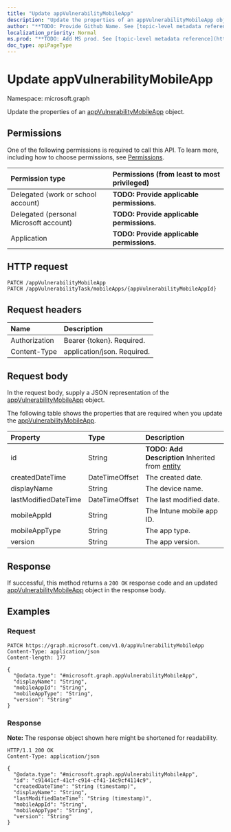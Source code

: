 ```yaml
---
title: "Update appVulnerabilityMobileApp"
description: "Update the properties of an appVulnerabilityMobileApp object."
author: "**TODO: Provide Github Name. See [topic-level metadata reference](https://msgo.azurewebsites.net/add/document/guidelines/metadata.html#topic-level-metadata)**"
localization_priority: Normal
ms.prod: "**TODO: Add MS prod. See [topic-level metadata reference](https://msgo.azurewebsites.net/add/document/guidelines/metadata.html#topic-level-metadata)**"
doc_type: apiPageType
---
```


# Update appVulnerabilityMobileApp
Namespace: microsoft.graph



Update the properties of an [appVulnerabilityMobileApp](../resources/appvulnerabilitymobileapp.md) object.

## Permissions
One of the following permissions is required to call this API. To learn more, including how to choose permissions, see [Permissions](/graph/permissions-reference).

|Permission type|Permissions (from least to most privileged)|
|:---|:---|
|Delegated (work or school account)|**TODO: Provide applicable permissions.**|
|Delegated (personal Microsoft account)|**TODO: Provide applicable permissions.**|
|Application|**TODO: Provide applicable permissions.**|

## HTTP request

<!-- {
  "blockType": "ignored"
}
-->
``` http
PATCH /appVulnerabilityMobileApp
PATCH /appVulnerabilityTask/mobileApps/{appVulnerabilityMobileAppId}
```

## Request headers
|Name|Description|
|:---|:---|
|Authorization|Bearer {token}. Required.|
|Content-Type|application/json. Required.|

## Request body
In the request body, supply a JSON representation of the [appVulnerabilityMobileApp](../resources/appvulnerabilitymobileapp.md) object.

The following table shows the properties that are required when you update the [appVulnerabilityMobileApp](../resources/appvulnerabilitymobileapp.md).

|Property|Type|Description|
|:---|:---|:---|
|id|String|**TODO: Add Description** Inherited from [entity](../resources/entity.md)|
|createdDateTime|DateTimeOffset|The created date.|
|displayName|String|The device name.|
|lastModifiedDateTime|DateTimeOffset|The last modified date.|
|mobileAppId|String|The Intune mobile app ID.|
|mobileAppType|String|The app type.|
|version|String|The app version.|



## Response

If successful, this method returns a `200 OK` response code and an updated [appVulnerabilityMobileApp](../resources/appvulnerabilitymobileapp.md) object in the response body.

## Examples

### Request
<!-- {
  "blockType": "request",
  "name": "update_appvulnerabilitymobileapp"
}
-->
``` http
PATCH https://graph.microsoft.com/v1.0/appVulnerabilityMobileApp
Content-Type: application/json
Content-length: 177

{
  "@odata.type": "#microsoft.graph.appVulnerabilityMobileApp",
  "displayName": "String",
  "mobileAppId": "String",
  "mobileAppType": "String",
  "version": "String"
}
```


### Response
**Note:** The response object shown here might be shortened for readability.
<!-- {
  "blockType": "response",
  "truncated": true
}
-->
``` http
HTTP/1.1 200 OK
Content-Type: application/json

{
  "@odata.type": "#microsoft.graph.appVulnerabilityMobileApp",
  "id": "c91441cf-41cf-c914-cf41-14c9cf4114c9",
  "createdDateTime": "String (timestamp)",
  "displayName": "String",
  "lastModifiedDateTime": "String (timestamp)",
  "mobileAppId": "String",
  "mobileAppType": "String",
  "version": "String"
}
```

